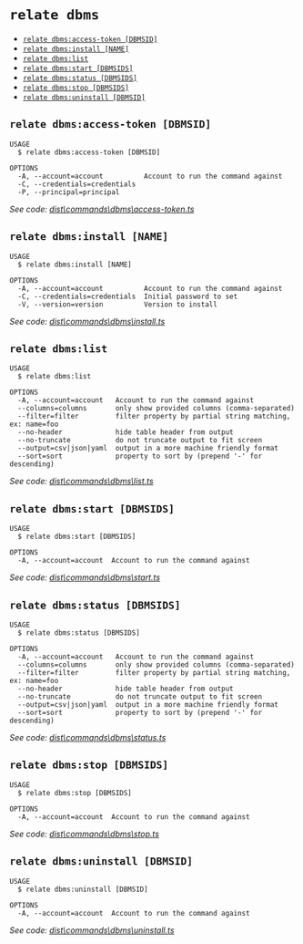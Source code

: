 `relate dbms`
=============



* [`relate dbms:access-token [DBMSID]`](#relate-dbmsaccess-token-dbmsid)
* [`relate dbms:install [NAME]`](#relate-dbmsinstall-name)
* [`relate dbms:list`](#relate-dbmslist)
* [`relate dbms:start [DBMSIDS]`](#relate-dbmsstart-dbmsids)
* [`relate dbms:status [DBMSIDS]`](#relate-dbmsstatus-dbmsids)
* [`relate dbms:stop [DBMSIDS]`](#relate-dbmsstop-dbmsids)
* [`relate dbms:uninstall [DBMSID]`](#relate-dbmsuninstall-dbmsid)

## `relate dbms:access-token [DBMSID]`

```
USAGE
  $ relate dbms:access-token [DBMSID]

OPTIONS
  -A, --account=account          Account to run the command against
  -C, --credentials=credentials
  -P, --principal=principal
```

_See code: [dist\commands\dbms\access-token.ts](https://github.com/neo-technology/daedalus/blob/v1.0.0/dist\commands\dbms\access-token.ts)_

## `relate dbms:install [NAME]`

```
USAGE
  $ relate dbms:install [NAME]

OPTIONS
  -A, --account=account          Account to run the command against
  -C, --credentials=credentials  Initial password to set
  -V, --version=version          Version to install
```

_See code: [dist\commands\dbms\install.ts](https://github.com/neo-technology/daedalus/blob/v1.0.0/dist\commands\dbms\install.ts)_

## `relate dbms:list`

```
USAGE
  $ relate dbms:list

OPTIONS
  -A, --account=account   Account to run the command against
  --columns=columns       only show provided columns (comma-separated)
  --filter=filter         filter property by partial string matching, ex: name=foo
  --no-header             hide table header from output
  --no-truncate           do not truncate output to fit screen
  --output=csv|json|yaml  output in a more machine friendly format
  --sort=sort             property to sort by (prepend '-' for descending)
```

_See code: [dist\commands\dbms\list.ts](https://github.com/neo-technology/daedalus/blob/v1.0.0/dist\commands\dbms\list.ts)_

## `relate dbms:start [DBMSIDS]`

```
USAGE
  $ relate dbms:start [DBMSIDS]

OPTIONS
  -A, --account=account  Account to run the command against
```

_See code: [dist\commands\dbms\start.ts](https://github.com/neo-technology/daedalus/blob/v1.0.0/dist\commands\dbms\start.ts)_

## `relate dbms:status [DBMSIDS]`

```
USAGE
  $ relate dbms:status [DBMSIDS]

OPTIONS
  -A, --account=account   Account to run the command against
  --columns=columns       only show provided columns (comma-separated)
  --filter=filter         filter property by partial string matching, ex: name=foo
  --no-header             hide table header from output
  --no-truncate           do not truncate output to fit screen
  --output=csv|json|yaml  output in a more machine friendly format
  --sort=sort             property to sort by (prepend '-' for descending)
```

_See code: [dist\commands\dbms\status.ts](https://github.com/neo-technology/daedalus/blob/v1.0.0/dist\commands\dbms\status.ts)_

## `relate dbms:stop [DBMSIDS]`

```
USAGE
  $ relate dbms:stop [DBMSIDS]

OPTIONS
  -A, --account=account  Account to run the command against
```

_See code: [dist\commands\dbms\stop.ts](https://github.com/neo-technology/daedalus/blob/v1.0.0/dist\commands\dbms\stop.ts)_

## `relate dbms:uninstall [DBMSID]`

```
USAGE
  $ relate dbms:uninstall [DBMSID]

OPTIONS
  -A, --account=account  Account to run the command against
```

_See code: [dist\commands\dbms\uninstall.ts](https://github.com/neo-technology/daedalus/blob/v1.0.0/dist\commands\dbms\uninstall.ts)_
